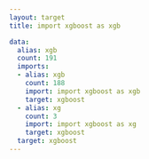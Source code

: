 ```yaml
---
layout: target
title: import xgboost as xgb

data:
  alias: xgb
  count: 191
  imports:
  - alias: xgb
    count: 188
    import: import xgboost as xgb
    target: xgboost
  - alias: xg
    count: 3
    import: import xgboost as xg
    target: xgboost
  target: xgboost
---
```

